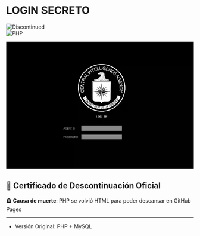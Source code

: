 #  LOGIN SECRETO   
![Discontinued](https://img.shields.io/badge/Status-Descontinuado-red)  
![PHP](https://img.shields.io/badge/PHP-Legacy-777bb4)  

![Captura3](./banner.webp)  



## 📜 Certificado de Descontinuación Oficial  
🪦 **Causa de muerte**: PHP se volvió HTML para poder descansar en GitHub Pages  

---

- Versión Original: PHP + MySQL 
